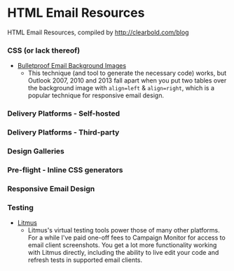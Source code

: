 HTML Email Resources
====================

HTML Email Resources, compiled by http://clearbold.com/blog



### CSS (or lack thereof)

* [Bulletproof Email Background Images](http://emailbg.net/)
  * This technique (and tool to generate the necessary code) works, but Outlook 2007, 2010 and 2013 fall apart when you put two tables over the background image with `align=left` & `align=right`, which is a popular technique for responsive email design.

### Delivery Platforms - Self-hosted

### Delivery Platforms - Third-party

### Design Galleries

### Pre-flight - Inline CSS generators
  
### Responsive Email Design

### Testing

* [Litmus](https://litmus.com/)
  * Litmus's virtual testing tools power those of many other platforms. For a while I've paid one-off fees to Campaign Monitor for access to email client screenshots. You get a lot more functionality working with Litmus directly, including the ability to live edit your code and refresh tests in supported email clients.
